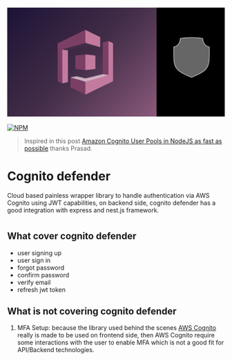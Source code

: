 ![alt text](./images/cognito-defender.png)

[![NPM](https://nodei.co/npm/cognito-defender.png?downloads=true&downloadRank=true&stars=true)](https://nodei.co/npm/cognito-defender/)

> Inspired in this post [Amazon Cognito User Pools in NodeJS as fast as possible](https://medium.com/@prasadjay/amazon-cognito-user-pools-in-nodejs-as-fast-as-possible-22d586c5c8ec) thanks Prasad.

# Cognito defender
Cloud based painless wrapper library to handle authentication via AWS Cognito using JWT capabilities, on backend side, cognito defender has a good integration with express and nest.js framework. 

#

## What cover cognito defender

- user signing up
- user sign in
- forgot password
- confirm password
- verify email
- refresh jwt token

## What is not covering cognito defender

1. MFA Setup: because the library used behind the scenes [AWS Cognito](https://www.npmjs.com/package/amazon-cognito-identity-js) really is made to be used on frontend side, then AWS Cognito require some interactions with the user to enable MFA which is not a good fit for API/Backend technologies.
